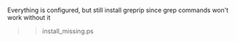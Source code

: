 Everything is configured, but still install greprip since grep commands won't work without it
>> install_missing.ps

